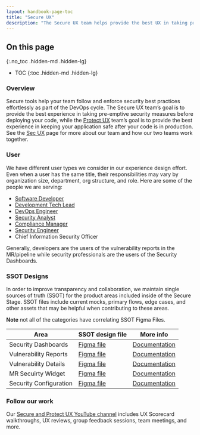 ```yaml
---
layout: handbook-page-toc
title: "Secure UX"
description: "The Secure UX team helps provide the best UX in taking pre-emptive security measures before deploying code. The Protect UX team helps provide the best UX in keeping your app safe after code is in production."
---
```


## On this page
{:.no_toc .hidden-md .hidden-lg}

- TOC
{:toc .hidden-md .hidden-lg}

### Overview
Secure tools help your team follow and enforce security best practices effortlessly as part of the DevOps cycle. The Secure UX team’s goal is to provide the best experience in taking pre-emptive security measures before deploying your code, while the [Protect UX](/handbook/engineering/ux/stage-group-ux-strategy/protect/) team’s goal is to provide the best experience in keeping your application safe after your code is in production. See the [Sec UX](/handbook/engineering/ux/stage-group-ux-strategy/sec/) page for more about our team and how our two teams work together.

### User
We have different user types we consider in our experience design effort. Even when a user has the same title, their responsibilities may vary by organization size, department, org structure, and role. Here are some of the people we are serving:

* [Software Developer](/handbook/product/personas/#sasha-software-developer)
* [Development Tech Lead](/handbook/product/personas/#delaney-development-team-lead)
* [DevOps Engineer](/handbook/product/personas/)
* [Security Analyst](/handbook/product/personas/#sam-security-analyst)
* [Compliance Manager](/handbook/product/personas/#cameron-compliance-manager)
* [Security Engineer](/handbook/product/personas/#alex-security-operations-engineer)
* Chief Information Security Officer

Generally, developers are the users of the vulnerability reports in the MR/pipeline while security professionals are the users of the Security Dashboards.

### SSOT Designs 

In order to improve transparency and collaboration, we maintain single sources of truth (SSOT) for the product areas included inside of the Secure Stage. SSOT files include current mocks, primary flows, edge cases, and other assets that may be helpful when contributing to these areas.  

**Note** not all of the categories have correlating SSOT Figma Files.

| Area | SSOT design file |  More info  |
| ----- | ----- | ----- |
| Security Dashboards | [Figma file](https://www.figma.com/file/8kT8qgibpt19KgoR4UCFWJ/Security-Dashboards?node-id=944%3A1870)  | [Documentation](https://docs.gitlab.com/ee/user/application_security/security_dashboard/) |
| Vulnerability Reports | [Figma file](https://www.figma.com/file/rBz1dal74EDy0qloQN2I59/Vulnerability-Reports-lists?node-id=2146%3A2)  |  [Documentation](https://docs.gitlab.com/ee/user/application_security/vulnerability_report/index.html) |
| Vulnerability Details | [Figma file](https://www.figma.com/file/pdrpziN1JPVrZbFKjki1m1/Vulnerability-Details?node-id=1529%3A2)  | [Documentation](https://docs.gitlab.com/ee/user/application_security/vulnerabilities/index.html) | 
| MR Secuirty Widget | [Figma file](https://www.figma.com/file/eq2XvQyGx80Ctk9fF7IrvO/MR-Security?node-id=1137%3A5317) | [Documentation]( https://docs.gitlab.com/ee/user/application_security/#view-security-scan-information-in-merge-requests) |  
| Security Configuration | [Figma file](https://www.figma.com/file/ndBDbrHCLSD61qPG3kt4H2/Security-Configuration-Settings?node-id=1003%3A2) | [Documentation](https://docs.gitlab.com/ee/user/application_security/configuration/) |


### Follow our work
Our [Secure and Protect UX YouTube channel](https://www.youtube.com/playlist?list=PL05JrBw4t0KrFCe5BgUkzFrZifjforQOz) includes UX Scorecard walkthroughs, UX reviews, group feedback sessions, team meetings, and more.
